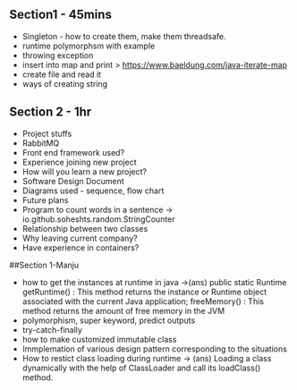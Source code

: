 ## Section1 - 45mins
* Singleton - how to create them, make them threadsafe.
* runtime polymorphsm with example
* throwing exception
* insert into map and print > https://www.baeldung.com/java-iterate-map
* create file and read it
* ways of creating string


## Section 2 - 1hr
* Project stuffs
* RabbitMQ
* Front end framework used?
* Experience joining new project
* How will you learn a new project?
* Software Design Document
* Diagrams used - sequence, flow chart
* Future plans
* Program to count words in a sentence -> io.github.soheshts.random.StringCounter
* Relationship between two classes
* Why leaving current company?
* Have experience in containers?

##Section 1-Manju
* how to get the instances at runtime in java ->(ans) public static Runtime getRuntime() : This method returns the instance or Runtime object associated with the current Java application; freeMemory() : This method returns the amount of free memory in the JVM
* polymorphism, super keyword, predict outputs
* try-catch-finally
* how to make customized immutable class
* Immplemation of various design pattern corresponding to the situations
* How to restict class loading during runtime -> (ans) Loading a class dynamically with the help of  ClassLoader and call its loadClass() method.
